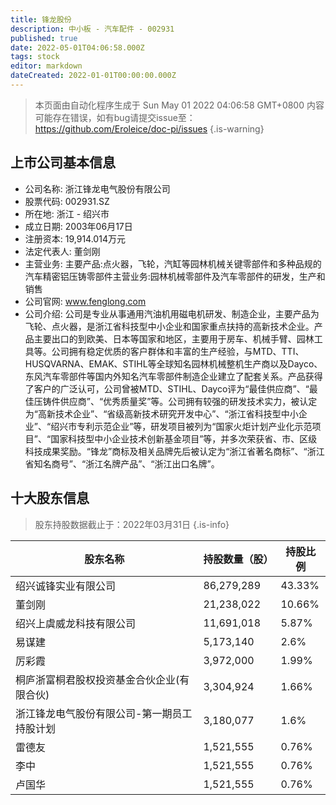 ```yaml
---
title: 锋龙股份
description: 中小板 - 汽车配件 - 002931
published: true
date: 2022-05-01T04:06:58.000Z
tags: stock
editor: markdown
dateCreated: 2022-01-01T00:00:00.000Z
---
```


> 本页面由自动化程序生成于 Sun May 01 2022 04:06:58 GMT+0800
> 内容可能存在错误，如有bug请提交issue至：https://github.com/Eroleice/doc-pi/issues
{.is-warning}

## 上市公司基本信息
- 公司名称: 浙江锋龙电气股份有限公司
- 股票代码: 002931.SZ
- 所在地: 浙江 - 绍兴市
- 成立日期: 2003年06月17日
- 注册资本: 19,914.014万元
- 法定代表人: 董剑刚
- 主营业务: 主要产品:点火器，飞轮，汽缸等园林机械关键零部件和多种品规的汽车精密铝压铸零部件主营业务:园林机械零部件及汽车零部件的研发，生产和销售
- 公司官网: www.fenglong.com
- 公司介绍: 公司是专业从事通用汽油机用磁电机研发、制造企业，主要产品为飞轮、点火器，是浙江省科技型中小企业和国家重点扶持的高新技术企业。产品主要出口的到欧美、日本等国家和地区，主要用于房车、机械手臂、园林工具等。公司拥有稳定优质的客户群体和丰富的生产经验，与MTD、TTI、HUSQVARNA、EMAK、STIHL等全球知名园林机械整机生产商以及Dayco、东风汽车零部件等国内外知名汽车零部件制造企业建立了配套关系。产品获得了客户的广泛认可，公司曾被MTD、STIHL、Dayco评为“最佳供应商”、“最佳压铸件供应商”、“优秀质量奖”等。公司拥有较强的研发技术实力，被认定为“高新技术企业”、“省级高新技术研究开发中心”、“浙江省科技型中小企业”、“绍兴市专利示范企业”等，研发项目被列为“国家火炬计划产业化示范项目”、“国家科技型中小企业技术创新基金项目”等，并多次荣获省、市、区级科技成果奖励。“锋龙”商标及相关品牌先后被认定为“浙江省著名商标”、“浙江省知名商号”、“浙江名牌产品”、“浙江出口名牌”。


## 十大股东信息
> 股东持股数据截止于：2022年03月31日
{.is-info}

| 股东名称 | 持股数量（股） | 持股比例 |
| --- | --- | --- |
| 绍兴诚锋实业有限公司 | 86,279,289 | 43.33% |
| 董剑刚 | 21,238,022 | 10.66% |
| 绍兴上虞威龙科技有限公司 | 11,691,018 | 5.87% |
| 易谋建 | 5,173,140 | 2.6% |
| 厉彩霞 | 3,972,000 | 1.99% |
| 桐庐浙富桐君股权投资基金合伙企业(有限合伙) | 3,304,924 | 1.66% |
| 浙江锋龙电气股份有限公司-第一期员工持股计划 | 3,180,077 | 1.6% |
| 雷德友 | 1,521,555 | 0.76% |
| 李中 | 1,521,555 | 0.76% |
| 卢国华 | 1,521,555 | 0.76% |




